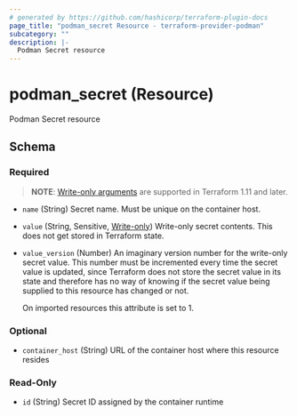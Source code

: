```yaml
---
# generated by https://github.com/hashicorp/terraform-plugin-docs
page_title: "podman_secret Resource - terraform-provider-podman"
subcategory: ""
description: |-
  Podman Secret resource
---
```


# podman_secret (Resource)

Podman Secret resource



<!-- schema generated by tfplugindocs -->
## Schema

### Required

> **NOTE**: [Write-only arguments](https://developer.hashicorp.com/terraform/language/resources/ephemeral#write-only-arguments) are supported in Terraform 1.11 and later.

- `name` (String) Secret name. Must be unique on the container host.
- `value` (String, Sensitive, [Write-only](https://developer.hashicorp.com/terraform/language/resources/ephemeral#write-only-arguments)) Write-only secret contents. This does not get stored in Terraform state.
- `value_version` (Number) An imaginary version number for the write-only secret value. This number must be incremented every time the secret value is updated, since Terraform does not store the secret value in its state and therefore has no way of knowing if the secret value being supplied to this resource has changed or not.

	On imported resources this attribute is set to 1.

### Optional

- `container_host` (String) URL of the container host where this resource resides

### Read-Only

- `id` (String) Secret ID assigned by the container runtime
